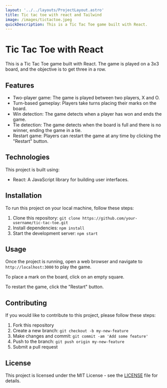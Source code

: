 ```yaml
---
layout: '../../layouts/ProjectLayout.astro'
title: Tic tac toe with react and Tailwind
image: /images/tictactoe.jpeg
quickDescription: This is a Tic Tac Toe game built with React.
---
```


# Tic Tac Toe with React

This is a Tic Tac Toe game built with React. The game is played on a 3x3 board, and the objective is to get three in a row.

## Features

- Two-player game: The game is played between two players, X and O.
- Turn-based gameplay: Players take turns placing their marks on the board.
- Win detection: The game detects when a player has won and ends the game.
- Tie detection: The game detects when the board is full and there is no winner, ending the game in a tie.
- Restart game: Players can restart the game at any time by clicking the "Restart" button.

## Technologies

This project is built using:

- React: A JavaScript library for building user interfaces.

## Installation

To run this project on your local machine, follow these steps:

1. Clone this repository: `git clone https://github.com/your-username/tic-tac-toe.git`
2. Install dependencies: `npm install`
3. Start the development server: `npm start`

## Usage

Once the project is running, open a web browser and navigate to `http://localhost:3000` to play the game.

To place a mark on the board, click on an empty square.

To restart the game, click the "Restart" button.

## Contributing

If you would like to contribute to this project, please follow these steps:

1. Fork this repository
2. Create a new branch: `git checkout -b my-new-feature`
3. Make changes and commit: `git commit -am 'Add some feature'`
4. Push to the branch: `git push origin my-new-feature`
5. Submit a pull request

## License

This project is licensed under the MIT License - see the [LICENSE](LICENSE) file for details.
